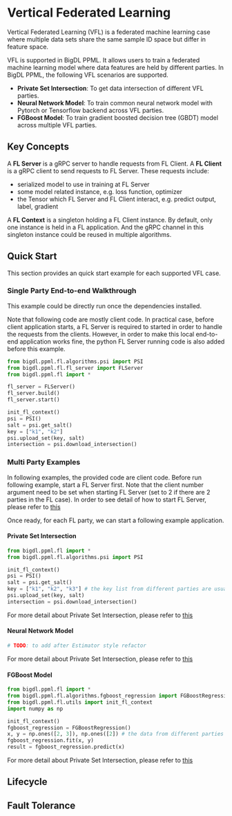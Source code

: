 # Vertical Federated Learning
Vertical Federated Learning (VFL) is a federated machine learning case where multiple data sets share the same sample ID space but differ in feature space. 

VFL is supported in BigDL PPML. It allows users to train a federated machine learning model where data features are held by different parties. In BigDL PPML, the following VFL scenarios are supported.
* **Private Set Intersection**: To get data intersection of different VFL parties.
* **Neural Network Model**: To train common neural network model with Pytorch or Tensorflow backend across VFL parties.
* **FGBoost Model**: To train gradient boosted decision tree (GBDT) model across multiple VFL parties.

## Key Concepts
A **FL Server** is a gRPC server to handle requests from FL Client. A **FL Client** is a gRPC client to send requests to FL Server. These requests include:
* serialized model to use in training at FL Server
* some model related instance, e.g. loss function, optimizer
* the Tensor which FL Server and FL Client interact, e.g. predict output, label, gradient

A **FL Context** is a singleton holding a FL Client instance. By default, only one instance is held in a FL application. And the gRPC channel in this singleton instance could be reused in multiple algorithms.

## Quick Start
This section provides an quick start example for each supported VFL case.

### Single Party End-to-end Walkthrough
This example could be directly run once the dependencies installed.

Note that following code are mostly client code. In practical case, before client application starts, a FL Server is required to started in order to handle the requests from the clients. However, in order to make this local end-to-end application works fine, the python FL Server running code is also added before this example.
```python
from bigdl.ppml.fl.algorithms.psi import PSI
from bigdl.ppml.fl.fl_server import FLServer
from bigdl.ppml.fl import *

fl_server = FLServer()
fl_server.build()
fl_server.start()

init_fl_context()
psi = PSI()
salt = psi.get_salt()
key = ["k1", "k2"]
psi.upload_set(key, salt)
intersection = psi.download_intersection()
```

### Multi Party Examples
In following examples, the provided code are client code. Before run following example, start a FL Server first. Note that the client number argument need to be set when starting FL Server (set to 2 if there are 2 parties in the FL case). In order to see detail of how to start FL Server, please refer to [this]()

Once ready, for each FL party, we can start a following example application.
#### Private Set Intersection
```python
from bigdl.ppml.fl import *
from bigdl.ppml.fl.algorithms.psi import PSI

init_fl_context()
psi = PSI()
salt = psi.get_salt()
key = ["k1", "k2", "k3"] # the key list from different parties are usually different
psi.upload_set(key, salt)
intersection = psi.download_intersection()
```
For more detail about Private Set Intersection, please refer to [this]()
#### Neural Network Model
```python
# TODO: to add after Estimator style refactor
```
For more detail about Private Set Intersection, please refer to [this]()
#### FGBoost Model
```python
from bigdl.ppml.fl import *
from bigdl.ppml.fl.algorithms.fgboost_regression import FGBoostRegression
from bigdl.ppml.fl.utils import init_fl_context
import numpy as np

init_fl_context()
fgboost_regression = FGBoostRegression()
x, y = np.ones([2, 3]), np.ones([2]) # the data from different parties are usualy different
fgboost_regression.fit(x, y)
result = fgboost_regression.predict(x)
```
For more detail about Private Set Intersection, please refer to [this]()

## Lifecycle

## Fault Tolerance
